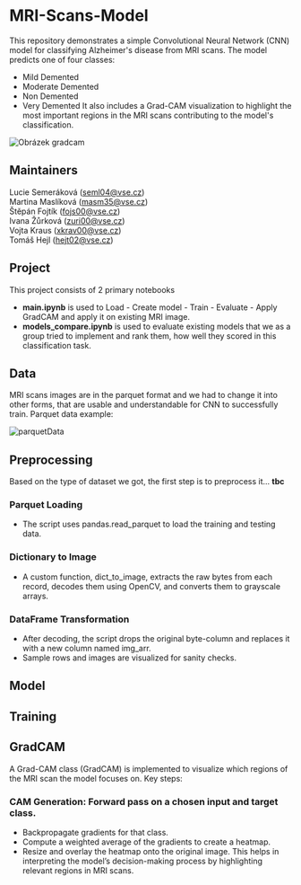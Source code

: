 # MRI-Scans-Model
This repository demonstrates a simple Convolutional Neural Network (CNN) model for classifying Alzheimer's disease from MRI scans. The model predicts one of four classes:

- Mild Demented
- Moderate Demented
- Non Demented
- Very Demented
It also includes a Grad-CAM visualization to highlight the most important regions in the MRI scans contributing to the model's classification.

![Obrázek gradcam](https://github.com/user-attachments/assets/78fc49ef-90c8-45aa-b49c-ab0953793cd8)

## Maintainers
Lucie Semeráková (seml04@vse.cz)  
Martina Maslíková (masm35@vse.cz)  
Štěpán Fojtík (fojs00@vse.cz)  
Ivana Žůrková (zuri00@vse.cz)  
Vojta Kraus (xkrav00@vse.cz)  
Tomáš Hejl (hejt02@vse.cz)  


## Project
This project consists of 2 primary notebooks
- **main.ipynb** is used to Load - Create model - Train - Evaluate - Apply GradCAM and apply it on existing MRI image.
- **models_compare.ipynb** is used to evaluate existing models that we as a group tried to implement and rank them, how well they scored in this classification task.

## Data 
MRI scans images are in the parquet format and we had to change it into other forms, that are usable and understandable for CNN to successfully train. Parquet data example:

![parquetData](https://github.com/user-attachments/assets/f410115c-1a9e-4473-9146-01910bb251cc)

## Preprocessing
Based on the type of dataset we got, the first step is to preprocess it... **tbc**

### Parquet Loading
- The script uses pandas.read_parquet to load the training and testing data.
### Dictionary to Image
- A custom function, dict_to_image, extracts the raw bytes from each record, decodes them using OpenCV, and converts them to grayscale arrays.
### DataFrame Transformation
- After decoding, the script drops the original byte-column and replaces it with a new column named img_arr.
- Sample rows and images are visualized for sanity checks.

## Model


## Training


## GradCAM
A Grad-CAM class (GradCAM) is implemented to visualize which regions of the MRI scan the model focuses on. Key steps:

### CAM Generation: Forward pass on a chosen input and target class.
- Backpropagate gradients for that class.
- Compute a weighted average of the gradients to create a heatmap.
- Resize and overlay the heatmap onto the original image.
This helps in interpreting the model’s decision-making process by highlighting relevant regions in MRI scans.


